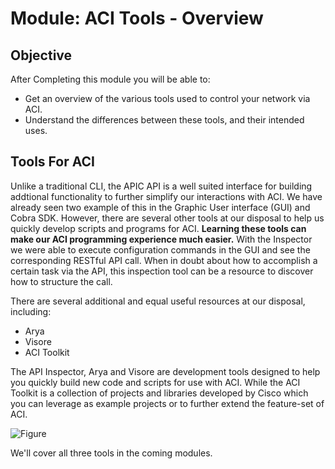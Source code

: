 # Module: ACI Tools - Overview

## Objective

After Completing this module you will be able to:
- Get an overview of the various tools used to control your network via ACI.
- Understand the differences between these tools, and their intended uses.

## Tools For ACI
Unlike a traditional CLI, the APIC API is a well suited interface for building addtional functionality to further simplify our interactions with ACI.  We have already seen two example of this in the Graphic User interface (GUI) and Cobra SDK.  However, there are several other tools at our disposal to help us quickly develop scripts and programs for ACI. **Learning these tools can make our ACI programming experience much easier.** With the Inspector we were able to execute configuration commands in the GUI and see the corresponding RESTful API call. When in doubt about how to accomplish a certain task via the API, this inspection tool can be a resource to discover how to structure the call. 

There are several additional and equal useful resources at our disposal, including:
 - Arya
 - Visore
 - ACI Toolkit

The API Inspector, Arya and Visore are development tools designed to help you quickly build new code and scripts for use with ACI. While the ACI Toolkit is a collection of projects and libraries developed by Cisco which you can leverage as example projects or to further extend the feature-set of ACI. 
 
![Figure](/posts/files/aci-105-aci-toolkit/APIC-Interfaces.png) 
 
We'll cover all three tools in the coming modules.
